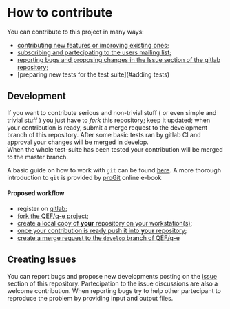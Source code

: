 # How to contribute 
You can contribute to this project in many ways: 

* [contributing new features or improving existing ones;](#development)  
* [subscribing and partecipating to the users mailing list;](https://lists.quantum-espresso.org/mailman/listinfo/users) 
* [reporting bugs and proposing changes in the Issue section of the gitlab repository;](#creating-issues)
* [preparing new tests for the test suite](#adding tests)

## Development 
If you want to contribute serious and non-trivial stuff ( or even simple and trivial  stuff ) you just have  to *fork* this repository; keep it updated;
when your contribution is ready,  submit a merge request to the development branch  of this repository. 
After some basic tests ran by gitlab CI and approval your changes will be merged in develop.    
When  the whole  test-suite has been tested your contribution  will be merged  to the master branch. 
    
A basic guide on how to work with `git` can be found [here](https://docs.gitlab.com/ce/gitlab-basics/README.html). A  more thorough introduction to `git` is provided by [proGit](https://git-scm.com/book/en/v2) online e-book 

#### Proposed workflow 

   - register on [gitlab](https://gitlab.com/users/sign_in); 
   - [fork the QEF/q-e project](https://docs.gitlab.com/ce/gitlab-basics/fork-project.html);
   - [create a local copy of __your__ repository on your workstation(s)](https://docs.gitlab.com/ce/gitlab-basics/command-line-commands.html#clone-your-project);
   - [once your contribution is ready push it into __your__ repository](https://docs.gitlab.com/ce/gitlab-basics/start-using-git.html#send-changes-to-gitlab-com); 
   - [create a  merge request to the `develop` branch of QEF/q-e](https://docs.gitlab.com/ce/gitlab-basics/add-merge-request.html#how-to-create-a-merge-request)
   


    
## Creating  Issues

You can report bugs and propose new developments posting on the [issue]( https://gitlab.com/QEF/q-e/issues) 
section of this repository. Partecipation to the issue discussions are also a welcome contribution. 
When reporting bugs try to help other partecipant to reproduce the problem by providing input and output files. 
